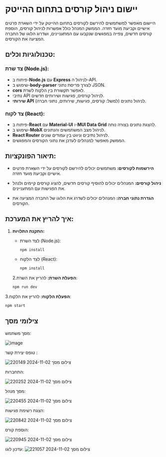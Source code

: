 # יישום ניהול קורסים בתחום ההייטק

היישום מאפשר למשתמשים להירשם לקורסים בתחום ההייטק על ידי השארת פרטים אישיים וקביעת מועד חזרה. הממשק המנהל כולל אפשרות לניהול קורסים, הוספת קורסים חדשים, צפייה במפגשים שנקבעו עם המתעניינים, ושדרוג הלוגו של החברה המציעה את הקורסים.

## טכנולוגיות וכלים:

### צד שרת (Node.js):
- פיתוח ב-**Node.js** עם **Express** לניהול ה-API.
- שימוש ב-**body-parser** לצורך פריסת נתוני JSON.
- **cors** לאפשר תקשורת בין הלקוח לשרת.
- נתיבי API לניהול קורסים, פגישות ושירותים חדשים.
- **שירותי API** לניהול נתונים (למשל: קורסים, פגישות, שירותים, נתוני חברה).
  
### צד לקוח (React):
- פיתוח ב-**React** עם **Material-UI** ו-**MUI Data Grid** להצגת נתונים בצורה נוחה.
- שימוש ב-**MobX** לניהול מצב המשתמשים והנתונים.
- **React Router** לניהול נתיבים וניווט בין עמודים שונים.
- הממשק מאפשר למנהלים לעדכן את נתוני הקורסים והמפגשים.

## תיאור הפונקציות:

- **הירשמות לקורסים:** 
  משתמשים יכולים להירשם לקורסים על ידי השארת פרטים אישיים וקביעת מועד חזרה.
  
- **ניהול קורסים:**
  המנהלים יכולים להוסיף קורסים חדשים, להציג קורסים קיימים ולנהל את הפגישות עם המתעניינים.
  
- **הגדרת נתוני חברה:** 
  המנהלים יכולים לשדרג את הלוגו של החברה המציעה את הקורסים.

## איך להריץ את המערכת:

1. **התקנת התלויות:**
   - לצד השרת (Node.js):
     ```bash
     npm install
     ```
   - לצד הלקוח (React):
     ```bash
     npm install
     ```

   2.**הפעלת השרת:**
   להריץ את השרת:
   ```bash
   npm run dev

  3.**הפעלת הלקוח:**
להריץ את הלקוח: 
  ```bash
npm start
```



## צילומי מסך
מסך משתמש:

![image](https://github.com/user-attachments/assets/4820ca5c-65d0-4be6-ba7d-44d75b995c82)




טופס יצירת קשר :

![צילום מסך 2024-11-02 220149](https://github.com/user-attachments/assets/cbaf7944-34ac-474e-aaf8-26a55bd9745c)


התחברות:

![צילום מסך 2024-11-02 220252](https://github.com/user-attachments/assets/5a88b434-d659-4155-8571-31636858afa8)

מסך מנהל:

![צילום מסך 2024-11-02 220455](https://github.com/user-attachments/assets/90fd6152-9201-4aaf-bce2-bc137be41019)

הצגת רשימת פגישות:

![צילום מסך 2024-11-02 220842](https://github.com/user-attachments/assets/e81f5b5f-db78-48ca-98d3-f2028a86ddba)

הוספת קורס:

![צילום מסך 2024-11-02 220945](https://github.com/user-attachments/assets/2d995d2f-b9ce-477b-8841-b0509115a039)

עדכון לוגו:
![צילום מסך 2024-11-02 221057](https://github.com/user-attachments/assets/dab06226-803b-488b-a780-19145c73c11f)








